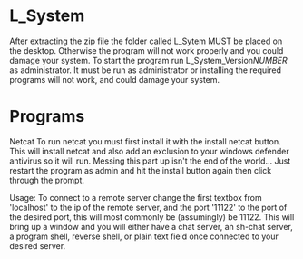# L_System
After extracting the zip file the folder called L_Sytem MUST be placed on the desktop. 
Otherwise the program will not work properly and you could damage your system.
To start the program run L_System_Version*NUMBER* as administrator. It must be run as administrator or installing the required programs will not work,
and could damage your system.

# Programs
Netcat
To run netcat you must first install it with the install netcat button.
This will install netcat and also add an exclusion to your windows defender antivirus so it will run.
Messing this part up isn't the end of the world... Just restart the program as admin and hit the install button again then click through the prompt.

Usage: To connect to a remote server change the first textbox from 'localhost' to the ip of the remote server, and the port '11122' to the port of the desired port,
this will most commonly be (assumingly) be 11122.
This will bring up a window and you will either have a chat server, an sh-chat server, a program shell, reverse shell, or plain text field once connected to your
desired server.
